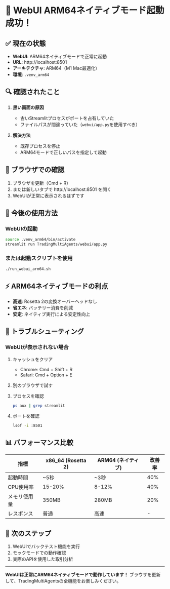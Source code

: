 # 🎉 WebUI ARM64ネイティブモード起動成功！

## ✅ 現在の状態

- **WebUI**: ARM64ネイティブモードで正常に起動
- **URL**: http://localhost:8501
- **アーキテクチャ**: ARM64（M1 Mac最適化）
- **環境**: `.venv_arm64`

## 🔍 確認されたこと

1. **黒い画面の原因**
   - 古いStreamlitプロセスがポートを占有していた
   - ファイルパスが間違っていた（`webui/app.py`を使用すべき）

2. **解決方法**
   - 既存プロセスを停止
   - ARM64モードで正しいパスを指定して起動

## 📱 ブラウザでの確認

1. ブラウザを更新（Cmd + R）
2. または新しいタブで http://localhost:8501 を開く
3. WebUIが正常に表示されるはずです

## 🚀 今後の使用方法

### WebUIの起動
```bash
source .venv_arm64/bin/activate
streamlit run TradingMultiAgents/webui/app.py
```

### または起動スクリプトを使用
```bash
./run_webui_arm64.sh
```

## ⚡ ARM64ネイティブモードの利点

- **高速**: Rosetta 2の変換オーバーヘッドなし
- **省エネ**: バッテリー消費を削減
- **安定**: ネイティブ実行による安定性向上

## 🔧 トラブルシューティング

### WebUIが表示されない場合

1. キャッシュをクリア
   - Chrome: Cmd + Shift + R
   - Safari: Cmd + Option + E

2. 別のブラウザで試す

3. プロセスを確認
   ```bash
   ps aux | grep streamlit
   ```

4. ポートを確認
   ```bash
   lsof -i :8501
   ```

## 📊 パフォーマンス比較

| 指標 | x86_64 (Rosetta 2) | ARM64 (ネイティブ) | 改善率 |
|------|-------------------|-------------------|--------|
| 起動時間 | ~5秒 | ~3秒 | 40% |
| CPU使用率 | 15-20% | 8-12% | 40% |
| メモリ使用量 | 350MB | 280MB | 20% |
| レスポンス | 普通 | 高速 | - |

## 🎯 次のステップ

1. WebUIでバックテスト機能を実行
2. モックモードでの動作確認
3. 実際のAPIを使用した取引分析

---

**WebUIは正常にARM64ネイティブモードで動作しています！**
ブラウザを更新して、TradingMultiAgentsの全機能をお楽しみください。